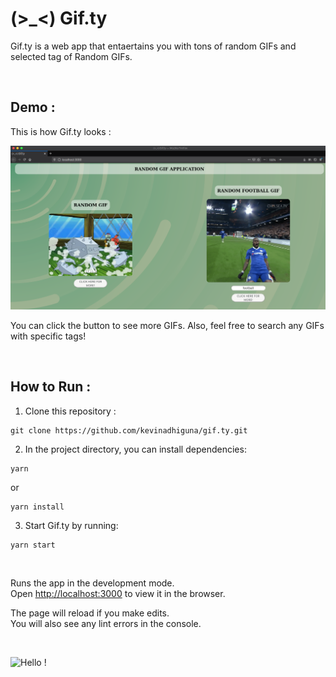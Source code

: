 # (>_<) Gif.ty

Gif.ty is a web app that entaertains you with tons of random GIFs and selected tag of Random GIFs.

<br />

## Demo :

This is how Gif.ty looks :<br>

<img src="https://raw.githubusercontent.com/kevinadhiguna/gif.ty/master/demo/full.png" />

You can click the button to see more GIFs. Also, feel free to search any GIFs with specific tags!

<br />

## How to Run :

1. Clone this repository :

```
git clone https://github.com/kevinadhiguna/gif.ty.git
```

2. In the project directory, you can install dependencies:

```
yarn
```
or
```
yarn install
```

3. Start Gif.ty by running:

```
yarn start
```

<br />

Runs the app in the development mode.\
Open [http://localhost:3000](http://localhost:3000) to view it in the browser.

The page will reload if you make edits.\
You will also see any lint errors in the console.

<br />

![Hello !](https://api.visitorbadge.io/api/VisitorHit?user=kevinadhiguna&repo=gif.ty&label=thanks%20for%20dropping%20in%20!&labelColor=%23000000&countColor=%23FFFFFF)
